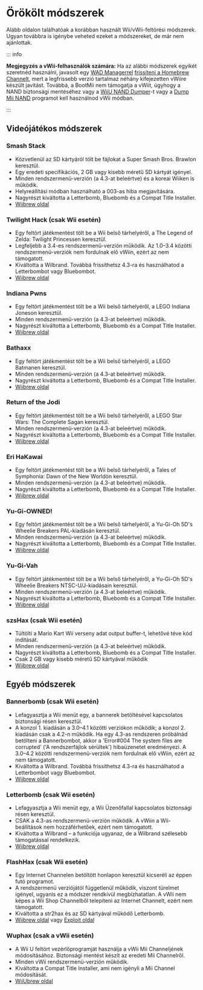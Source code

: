 # Örökölt módszerek

Alább oldalon találhatóak a korábban használt Wii/vWii-feltörési módszerek. Ugyan továbbra is igénybe veheted ezeket a módszereket, de már nem ajánlottak.

::: info

**Megjegyzés a vWii-felhasználók számára:** Ha az alábbi módszerek egyikét szeretnéd használni, javasolt egy [WAD Managerrel](yawmme) [frissíteni a Homebrew Channelt](https://github.com/FIX94/hbc/releases/tag/1.1.4-1), mert a legfrissebb verzió tartalmaz néhány kifejezetten vWiire készült javítást.  Továbbá, a BootMii nem támogatja a vWiit, úgyhogy a NAND biztonsági mentéséhez vagy a [WiiU NAND Dumper](wiiu-nand-dumper)-t vagy a [Dump Mii NAND](https://oscwii.org/library/app/DmpMiNND) programot kell használnod vWii módban.

:::

## Videójátékos módszerek

### Smash Stack

- Közvetlenül az SD kártyáról tölt be fájlokat a Super Smash Bros. Brawlon keresztül.
- Egy eredeti specifikációs, 2 GB vagy kisebb méretű SD kártyát igényel.
- Minden rendszermenü-verzión (a 4.3-at beleértve) és a koreai Wiiken is működik.
- Helyreállítási módban használható a 003-as hiba megjavítására.
- Nagyrészt kiváltotta a Letterbomb, Bluebomb és a Compat Title Installer.
- [Wiibrew oldal](https://wiibrew.org/wiki/Smash_Stack)

### Twilight Hack (csak Wii esetén)

- Egy feltört játékmentést tölt be a Wii belső tárhelyéről, a The Legend of Zelda: Twilight Princessen keresztül.
- Legfeljebb a 3.4-es rendszermenü-verzión működik. Az 1.0–3.4 közötti rendszermenü-verziók nem fordulnak elő vWiin, ezért az nem támogatott.
- Kiváltotta a Wilbrand. Továbbá frissíthetsz 4.3-ra és használhatod a Letterbombot vagy Bluebombot.
- [Wiibrew oldal](https://wiibrew.org/wiki/Twilight_Hack)

### Indiana Pwns

- Egy feltört játékmentést tölt be a Wii belső tárhelyéről, a LEGO Indiana Joneson keresztül.
- Minden rendszermenü-verzión (a 4.3-at beleértve) működik.
- Nagyrészt kiváltotta a Letterbomb, Bluebomb és a Compat Title Installer.
- [Wiibrew oldal](https://wiibrew.org/wiki/Indiana_Pwns)

### Bathaxx

- Egy feltört játékmentést tölt be a Wii belső tárhelyéről, a LEGO Batmanen keresztül.
- Minden rendszermenü-verzión (a 4.3-at beleértve) működik.
- Nagyrészt kiváltotta a Letterbomb, Bluebomb és a Compat Title Installer.
- [Wiibrew oldal](https://wiibrew.org/wiki/Bathaxx)

### Return of the Jodi

- Egy feltört játékmentést tölt be a Wii belső tárhelyéről, a LEGO Star Wars: The Complete Sagan keresztül.
- Minden rendszermenü-verzión (a 4.3-at beleértve) működik.
- Nagyrészt kiváltotta a Letterbomb, Bluebomb és a Compat Title Installer.
- [Wiibrew oldal](https://wiibrew.org/wiki/Return_of_the_Jodi)

### Eri HaKawai

- Egy feltört játékmentést tölt be a Wii belső tárhelyéről, a Tales of Symphonia: Dawn of the New Worldön keresztül.
- Minden rendszermenü-verzión (a 4.3-at beleértve) működik.
- Nagyrészt kiváltotta a Letterbomb, Bluebomb és a Compat Title Installer.
- [Wiibrew oldal](https://wiibrew.org/wiki/Eri_HaKawai)

### Yu-Gi-OWNED!

- Egy feltört játékmentést tölt be a Wii belső tárhelyéről, a Yu-Gi-Oh 5D's Wheelie Breakers PAL-kiadásán keresztül.
- Minden rendszermenü-verzión (a 4.3-at beleértve) működik.
- Nagyrészt kiváltotta a Letterbomb, Bluebomb és a Compat Title Installer.
- [Wiibrew oldal](https://wiibrew.org/wiki/Yu-Gi-OWNED!)

### Yu-Gi-Vah

- Egy feltört játékmentést tölt be a Wii belső tárhelyéről, a Yu-Gi-Oh 5D's Wheelie Breakers NTSC-U/J-kiadásain keresztül.
- Minden rendszermenü-verzión (a 4.3-at beleértve) működik.
- Nagyrészt kiváltotta a Letterbomb, Bluebomb és a Compat Title Installer.
- [Wiibrew oldal](https://wiibrew.org/wiki/Yu-Gi-Vah)

### szsHax (csak Wii esetén)

- Túltölti a Mario Kart Wii verseny adat output buffer-t, lehetővé téve kód indítását.
- Minden rendszermenü-verzión (a 4.3-at beleértve) működik.
- Nagyrészt kiváltotta a Letterbomb, Bluebomb és a Compat Title Installer.
- Csak 2 GB vagy kisebb méretű SD kártyával működik
- [Wiibrew oldal](https://wiibrew.org/wiki/SzsHaxx)

## Egyéb módszerek

### Bannerbomb (csak Wii esetén)

- Lefagyasztja a Wii menüt egy, a bannerek betöltésével kapcsolatos biztonsági résen keresztül.
- A konzol 1. kiadásán a 3.0–4.1 közötti verziókon működik; a konzol 2. kiadásán csak a 4.2-n működik. Ha egy 4.3-as rendszeren próbálnád betölteni a Bannerbombot, akkor a 'Error#004 The system files are corrupted' ('A rendszerfájlok sérültek') hibaüzenetet eredményezi. A 3.0–4.2 közötti rendszermenü-verziók nem fordulnak elő vWiin, ezért az nem támogatott.
- Kiváltotta a Wilbrand. Továbbá frissíthetsz 4.3-ra és használhatod a Letterbombot vagy Bluebombot.
- [Wiibrew oldal](https://wiibrew.org/wiki/Bannerbomb)

### Letterbomb (csak Wii esetén)

- Lefagyasztja a Wii menüt egy, a Wii Üzenőfallal kapcsolatos biztonsági résen keresztül.
- CSAK a 4.3-as rendszermenü-verzión működik. A vWiin a Wii-beállítások nem hozzáférhetőek, ezért nem támogatott.
- Kiváltotta a Wilbrand – a funkciója ugyanaz, de a Wilbrand szélesebb támogatással rendelkezik.
- [Wiibrew oldal](https://wiibrew.org/wiki/LetterBomb)

### FlashHax (csak Wii esetén)

- Egy Internet Channelen betöltött honlapon keresztül kicseréli az éppen futó programot.
- A rendszermenü verziójától függetlenül működik, viszont türelmet igényel, ugyanis ez a módszer rendkívül megbízhatatlan. A vWii nem képes a Wii Shop Channelből telepíteni az Internet Channelt, ezért nem támogatott.
- Kiváltotta a str2hax és az SD kártyával működő Letterbomb.
- [Wiibrew oldal](https://wiibrew.org/wiki/FlashHax) vagy [Exploit oldal](flashhax)

### Wuphax (csak a vWii esetén)

- A Wii U feltört vezérlőprogramját használja a vWii Mii Channeljének módosításához. Biztonsági mentést készít az eredeti Mii Channelről.
- Minden vWii rendszermenü-verzión működik.
- Kiváltotta a Compat Title Installer, ami nem igényli a Mii Channel módosítását.
- [WiiUbrew oldal](https://wiiubrew.org/wiki/Wuphax)
